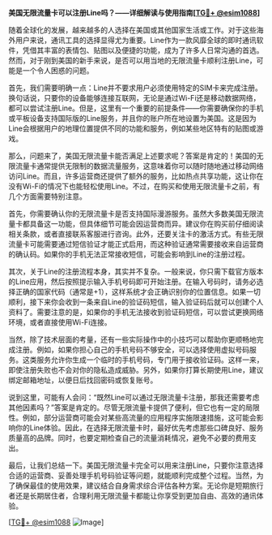 **美国无限流量卡可以注册Line吗？——详细解读与使用指南[[TG💪+ @esim1088](https://t.me/s/esim1088)]**

随着全球化的发展，越来越多的人选择在美国或其他国家生活或工作。对于这些海外用户来说，通讯工具的选择显得尤为重要。Line作为一款风靡全球的即时通讯软件，凭借其丰富的表情包、贴图以及便捷的功能，成为了许多人日常沟通的首选。然而，对于刚到美国的新手来说，是否可以用当地的无限流量卡顺利注册Line，可能是一个令人困惑的问题。

首先，我们需要明确一点：Line并不要求用户必须使用特定的SIM卡来完成注册。换句话说，只要你的设备能够连接互联网，无论是通过Wi-Fi还是移动数据网络，都可以尝试注册Line。但是，这里有一个重要的前提条件——你需要确保你的手机或平板设备支持国际版的Line服务，并且你的账户所在地设置为美国。这是因为Line会根据用户的地理位置提供不同的功能和服务，例如某些地区特有的贴图或游戏。

那么，问题来了，美国无限流量卡能否满足上述要求呢？答案是肯定的！美国的无限流量卡通常提供无限制的数据流量服务，这意味着你可以随时随地通过移动网络访问Line。而且，许多运营商还提供了额外的服务，比如热点共享功能，这让你在没有Wi-Fi的情况下也能轻松使用Line。不过，在购买和使用无限流量卡之前，有几个方面需要特别注意。

首先，你需要确认你的无限流量卡是否支持国际漫游服务。虽然大多数美国无限流量卡都具备这一功能，但具体细节可能会因运营商而异。建议你在购买前仔细阅读相关条款，或者直接联系客服进行咨询。此外，还要关注卡的激活方式。有些无限流量卡可能需要通过短信验证才能正式启用，而这种验证通常需要接收来自运营商的确认码。如果你的手机无法正常接收短信，可能会影响到Line的注册过程。

其次，关于Line的注册流程本身，其实并不复杂。一般来说，你只需下载官方版本的Line应用，然后按照提示输入手机号码即可开始注册。在输入号码时，请务必选择正确的国家代码（通常是+1），这样系统才会正确识别你的位置信息。如果一切顺利，接下来你会收到一条来自Line的验证码短信，输入验证码后就可以创建个人资料了。需要注意的是，如果你的手机无法接收到验证码短信，可以尝试更换网络环境，或者直接使用Wi-Fi连接。

当然，除了技术层面的考量，还有一些实际操作中的小技巧可以帮助你更顺畅地完成注册。例如，如果你担心自己的手机号码不够安全，可以选择使用虚拟号码服务。这类服务允许你生成一个临时的手机号码，专门用于接收验证码。这样一来，即使注册失败也不会对你的隐私造成威胁。另外，如果你打算长期使用Line，建议绑定邮箱地址，以便日后找回密码或恢复账号。

说到这里，可能有人会问：“既然Line可以通过无限流量卡注册，那我还需要考虑其他因素吗？”答案是肯定的。尽管无限流量卡提供了便利，但它也有一定的局限性。例如，部分运营商可能会对某些高流量的应用程序实施限速措施，这可能会影响你的Line体验。因此，在选择无限流量卡时，最好优先考虑那些口碑良好、服务质量高的品牌。同时，也要定期检查自己的流量消耗情况，避免不必要的费用支出。

最后，让我们总结一下。美国无限流量卡完全可以用来注册Line，只要你注意选择合适的运营商、妥善处理手机号码验证等问题，就能顺利完成整个过程。当然，为了确保最佳的使用效果，建议结合自身需求综合评估各种方案。无论你是短期旅行者还是长期居住者，合理利用无限流量卡都能让你享受到更加自由、高效的通讯体验。

[[TG💪+ @esim1088](https://t.me/s/esim1088) ![Image](https://i.postimg.cc/4NQfJmqS/Snipaste-2025-05-13-00-14-12.png)]